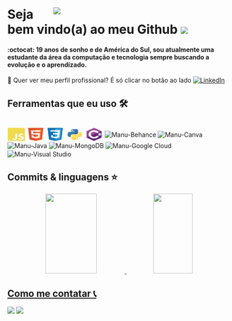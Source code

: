 <img style="margin-top: 40px;" align="right" width="400px" src="https://media.giphy.com/media/2RiU1RUjyh4C4/giphy.gif">

# Seja bem vindo(a) ao meu Github <img src="https://media.giphy.com/media/f9jQLaKJJl6dL0AmmZ/giphy.gif" width="30px">

#### :octocat: 19 anos de sonho e de América do Sul, sou atualmente uma estudante da área da computação e tecnologia sempre buscando a evolução e o aprendizado.
🔗 Quer ver meu perfil profissional? É só clicar no botão ao lado <a href="https://www.linkedin.com/in/emanuelle-thesbita-39051b207/"><img src="https://img.shields.io/badge/LinkedIn-%230077B5.svg?&style=flat-square&logo=linkedin&logoColor=white" alt="LinkedIn"> </a>

## Ferramentas que eu uso 🛠️
<div style="display: inline_block"><br>
  <img align="center" alt="Manu-Js" height="30" width="40" src="https://raw.githubusercontent.com/devicons/devicon/master/icons/javascript/javascript-plain.svg"
  <img align="center" alt="Manu-React" height="30" width="40" src="https://raw.githubusercontent.com/devicons/devicon/master/icons/react/react-original.svg">
  <img align="center" alt="Manu-HTML" height="30" width="40" src="https://raw.githubusercontent.com/devicons/devicon/master/icons/html5/html5-original.svg">
  <img align="center" alt="Manu-CSS" height="30" width="40" src="https://raw.githubusercontent.com/devicons/devicon/master/icons/css3/css3-original.svg">
  <img align="center" alt="Manu-Python" height="30" width="40" src="https://raw.githubusercontent.com/devicons/devicon/master/icons/python/python-original.svg">
  <img align="center" alt="Manu-Csharp" height="30" width="40" src="https://raw.githubusercontent.com/devicons/devicon/master/icons/csharp/csharp-original.svg">
  <img align="center" alt="Manu-Behance" height="30" width="40" src="https://cdn.jsdelivr.net/gh/devicons/devicon/icons/behance/behance-original.svg" />
  <img align="center" alt="Manu-Canva" height="30" width="40" src="https://cdn.jsdelivr.net/gh/devicons/devicon/icons/canva/canva-original.svg" />
  <img align="center" alt="Manu-Java" height="50" width="50" src="https://cdn.jsdelivr.net/gh/devicons/devicon/icons/java/java-original-wordmark.svg" />
  <img align="center" alt="Manu-MongoDB" height="50" width="50" src="https://cdn.jsdelivr.net/gh/devicons/devicon/icons/mongodb/mongodb-original-wordmark.svg" />
  <img align="center" alt="Manu-Google Cloud" height="30" width="30" src="https://cdn.jsdelivr.net/gh/devicons/devicon/icons/googlecloud/googlecloud-original.svg" />
  <img align="center" alt="Manu-Visual Studio" height="30" width="30" src="https://cdn.jsdelivr.net/gh/devicons/devicon/icons/visualstudio/visualstudio-plain.svg" />

## Commits & linguagens ⭐
  <div align="center">
  <a href="https://github.com/thesbita">
  <img height="180em" width="48%" src="https://github-readme-stats.vercel.app/api?username=thesbita&show_icons=true&theme=dracula&include_all_commits=true&count_private=true"/>
  <img height="180em" width="42%" src="https://github-readme-stats.vercel.app/api/top-langs/?username=thesbita&layout=compact&langs_count=7&theme=dracula"/>
    <!--    <img   height="180em" width="48%"" src="https://github-readme-streak-stats.herokuapp.com/?user=thesbita&theme=dracula"/> -->
</div>

## Como me contatar 📞 
</div>
  <a href="https://www.instagram.com/manthesbita/" target="_blank"><img src="https://img.shields.io/badge/-Instagram-%23E4405F?style=for-the-badge&logo=instagram&logoColor=white" target="_blank"></a>
  <a href = "mailto:e.thesbita@gmail.com"><img src="https://img.shields.io/badge/-Gmail-%23333?style=for-the-badge&logo=gmail&logoColor=white" target="_blank"></a>
</div>

